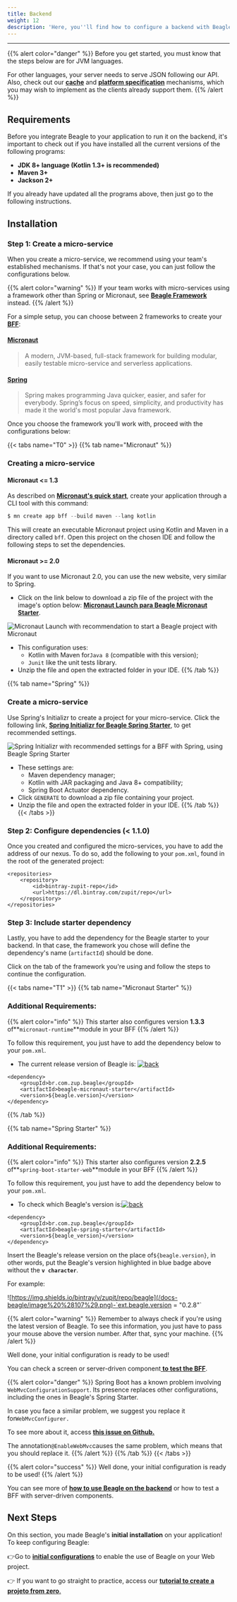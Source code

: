 ```yaml
---
title: Backend
weight: 12
description: 'Here, you''ll find how to configure a backend with Beagle.'
---
```


---

{{% alert color="danger" %}}
Before you get started, you must know that the steps below are for JVM languages. 

For other languages, your server needs to serve JSON following our API. Also, check out our [**cache**](../../../../../../../../resources/cache/) and [**platform specification**](../../../../../../../../resources/components/platform-sorting) mechanisms, which you may wish to implement as the clients already support them.
{{% /alert %}}

## Requirements 

Before you integrate Beagle to your application to run it on the backend, it's important to check out if you have installed all the current versions of the following programs:

* **JDK 8+ language \(Kotlin 1.3+ is recommended\)**
* **Maven 3+**
* **Jackson 2+**

If you already have updated all the programs above, then just go to the following instructions.

## Installation

### Step 1: Create a micro-service

When you create a micro-service, we recommend using your team's established mechanisms. If that's not your case, you can just follow the configurations below. 

{{% alert color="warning" %}}
If your team works with micro-services using a framework other than Spring or Micronaut, see [**Beagle Framework**](../../../../../../../resources/customization/beagle-for-backend/) instead.
{{% /alert %}}

For a simple setup, you can choose between 2 frameworks to create your [**BFF**](../../../../../../key-concepts#backend-for-frontend): 

#### [Micronaut](https://micronaut.io/) 

> A modern, JVM-based, full-stack framework for building modular, easily testable micro-service and serverless applications.

#### [Spring](https://spring.io/)

> Spring makes programming Java quicker, easier, and safer for everybody. Spring’s focus on speed, simplicity, and productivity has made it the world's most popular Java framework.

Once you choose the framework you'll work with, proceed with the configurations below:

{{< tabs name="T0" >}}
{{% tab name="Micronaut" %}}
### Creating a micro-service

#### Micronaut &lt;= 1.3

As described on [**Micronaut's quick start**](https://docs.micronaut.io/1.3.3/guide/index.html#quickStart), create your application through a CLI tool with this command: 

```kotlin
$ mn create app bff --build maven --lang kotlin
```

This will create an executable Micronaut project using Kotlin and Maven in a directory called `bff`. Open this project on the chosen IDE and follow the following steps to set the dependencies.

#### Micronaut &gt;= 2.0

If you want to use Micronaut 2.0, you can use the new website, very similar to Spring. 

* Click on the link below to download a zip file of the project with the image's option below:  [**Micronaut Launch para Beagle Micronaut Starter**](https://launch.micronaut.io/create/DEFAULT/com.example.bff?lang=kotlin&build=maven&test=junit&javaVersion=JDK_8).

![Micronaut Launch with recommendation to start a Beagle project with Micronaut](/docs-beagle/image%20%28108%29.png)

* This configuration uses: 
  * Kotlin with Maven for`Java 8` \(compatible with this version\);
  * `Junit` like the unit tests library. 
* Unzip the file and open the extracted folder in your IDE.
{{% /tab %}}

{{% tab name="Spring" %}}
### Create a micro-service

Use Spring's Initializr to create a project for your micro-service. Click the following link, [**Spring Initializr for Beagle Spring Starter**](https://start.spring.io/#!type=maven-project&language=kotlin&packaging=jar&jvmVersion=1.8&groupId=com.example&artifactId=bff&name=bff&description=Demo%20project%20for%20Beagle%20BFF%20using%20Spring%20Boot&packageName=com.example.bff&dependencies=actuator),  to get recommended settings.

![Spring Initializr with recommended settings for a BFF with Spring, using Beagle Spring Starter](/docs-beagle/image%20%288%29.png)

* These settings are: 
  * Maven dependency manager;
  * Kotlin with JAR packaging and Java 8+ compatibility;
  * Spring Boot Actuator dependency.
* Click `GENERATE` to download a zip file containing your project.
* Unzip the file and open the extracted folder in your IDE.
{{% /tab %}}
{{< /tabs >}}

### Step 2: Configure dependencies \(&lt; 1.1.0\)

Once you created and configured the micro-services, you have to add the address of our nexus. To do so, add the following to your `pom.xml`, found in the root of the generated project:


```markup
<repositories>
    <repository>
        <id>bintray-zupit-repo</id>
        <url>https://dl.bintray.com/zupit/repo</url>
    </repository>
</repositories>
```


### Step 3: Include starter dependency

Lastly, you have to add the dependency for the Beagle starter to your backend. In that case, the framework you chose will define the dependency's name \(`artifactId`\) should be done.

Click on the tab of the framework you're using and follow the steps to continue the configuration.

{{< tabs name="T1" >}}
{{% tab name="Micronaut Starter" %}}
### Additional Requirements:

{{% alert color="info" %}}
This starter also configures version **1.3.3** of**`micronaut-runtime`**module in your BFF
{{% /alert %}}

To follow this requirement, you just have to add the dependency below to your `pom.xml`. 

* The current release version of Beagle is: [![back](https://camo.githubusercontent.com/27998a386042ecb2cae7b9f09ae159bd07c935bd/68747470733a2f2f696d672e736869656c64732e696f2f6d6176656e2d63656e7472616c2f762f62722e636f6d2e7a75702e626561676c652f6672616d65776f726b)](https://mvnrepository.com/artifact/br.com.zup.beagle/framework)


```markup
<dependency>
	<groupId>br.com.zup.beagle</groupId>
	<artifactId>beagle-micronaut-starter</artifactId>
	<version>${beagle.version}</version>
</dependency>
```

{{% /tab %}}

{{% tab name="Spring Starter" %}}
### Additional Requirements:

{{% alert color="info" %}}
This starter also configures version **2.2.5** of**`spring-boot-starter-web`**module in your BFF
{{% /alert %}}

To follow this requirement, you just have to add the dependency below to your `pom.xml`. 

* To check which Beagle's version is:[![back](https://camo.githubusercontent.com/27998a386042ecb2cae7b9f09ae159bd07c935bd/68747470733a2f2f696d672e736869656c64732e696f2f6d6176656e2d63656e7472616c2f762f62722e636f6d2e7a75702e626561676c652f6672616d65776f726b)](https://mvnrepository.com/artifact/br.com.zup.beagle/framework)


```markup
<dependency>
	<groupId>br.com.zup.beagle</groupId>
	<artifactId>beagle-spring-starter</artifactId>
	<version>${beagle_version}</version>
</dependency>
```


Insert the Beagle's release version on the place of`${beagle.version}`, in other words, put the Beagle's version highlighted in blue badge above without the **`v character`**.

For example:

![https://img.shields.io/bintray/v/zupit/repo/beagle](/docs-beagle/image%20%28107%29.png)-`ext.beagle.version = "0.2.8"`

{{% alert color="warning" %}}
Remember to always check if you're using the latest version of Beagle. To see this information, you just have to pass your mouse above the version number. After that, sync your machine.
{{% /alert %}}

Well done, your initial configuration is ready to be used! 

You can check a screen or server-driven component[ **to test the BFF**](../using-beagle/). 

{{% alert color="danger" %}}
Spring Boot has a known problem involving `WebMvcConfigurationSupport`. Its presence replaces other configurations, including the ones in Beagle's Spring Starter.

In case you face a similar problem, we suggest you replace it for`WebMvcConfigurer.`   
  
To see more about it, access [**this issue on Github.**](%20https://github.com/spring-projects/spring-boot/issues/12751.)  
  
The annotation`@EnableWebMvc`causes the same problem, which means that you should replace it.
{{% /alert %}}
{{% /tab %}}
{{< /tabs >}}

{{% alert color="success" %}}
Well done, your initial configuration is ready to be used! 
{{% /alert %}}

You can see more of [**how to use Beagle on the backend**](../../../../../../using-beagle/backend) or how to test a BFF with server-driven components.

## **Next Steps** 

On this section, you made Beagle's **initial installation** on your application!  
To keep configuring Beagle:

👉Go to [**initial configurations**](../using-beagle/backend) to enable the use of Beagle on your Web project.

👉 If you want to go straight to practice, access our [**tutorial to create a projeto from zero**.](../../creating-a-project-from-scratch/case-backend)
